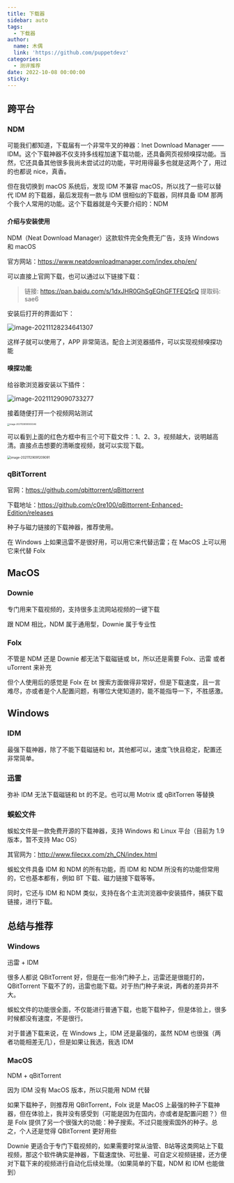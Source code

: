 ```yaml
---
title: 下载器
sidebar: auto
tags:
  - 下载器
author:
  name: 木偶
  link: 'https://github.com/puppetdevz'
categories:
  - 测评推荐
date: 2022-10-08 00:00:00
sticky:
---
```




<!-- more -->

## 跨平台

### NDM

可能我们都知道，下载届有一个非常牛叉的神器：Inet Download Manager —— IDM。这个下载神器不仅支持多线程加速下载功能，还具备网页视频嗅探功能。当然，它还具备其他很多我尚未尝试过的功能，平时用得最多也就是这两个了，用过的也都说 nice，真香。

但在我切换到 macOS 系统后，发现 IDM 不兼容 macOS，所以找了一些可以替代 IDM 的下载器，最后发现有一款与 IDM 很相似的下载器，同样具备 IDM 那两个我个人常用的功能。这个下载器就是今天要介绍的：NDM

#### 介绍与安装使用

NDM（Neat Download Manager）这款软件完全免费无广告，支持 Windows 和 macOS

官方网站：https://www.neatdownloadmanager.com/index.php/en/

可以直接上官网下载，也可以通过以下链接下载：

> 链接: https://pan.baidu.com/s/1dxJHR0GhSgEGhGFTFEQ5rQ 提取码: sae6 

安装后打开的界面如下：

![image-20211128234641307](https://oss.puppetdev.top/image/note/8c38c42921f5bbf782ab1772ceac2fd8.png)

这样子就可以使用了，APP 非常简洁。配合上浏览器插件，可以实现视频嗅探功能

#### 嗅探功能

给谷歌浏览器安装以下插件：

![image-20211129090733277](https://oss.puppetdev.top/image/note/f14e18fdb9d258b77ccecb6f7570cccc.png)

接着随便打开一个视频网站测试

<img src="https://oss.puppetdev.top/image/note/6de00adeff981ec61fcc02090e88bd68.png" alt="image-20211129090930346" style="zoom:33%;" />

可以看到上面的红色方框中有三个可下载文件：1、2、3，视频越大，说明越高清。直接点击想要的清晰度视频，就可以实现下载。

<img src="https://oss.puppetdev.top/image/note/996df77160b6c13c7f3a50f7823bf0d1.png" alt="image-20211129091209091" style="zoom:50%;" />

### qBitTorrent

官网：https://github.com/qbittorrent/qBittorrent

下载地址：https://github.com/c0re100/qBittorrent-Enhanced-Edition/releases

种子与磁力链接的下载神器，推荐使用。

在 Windows 上如果迅雷不是很好用，可以用它来代替迅雷；在 MacOS 上可以用它来代替 Folx

## MacOS

### Downie

专门用来下载视频的，支持很多主流网站视频的一键下载

跟 NDM 相比，NDM 属于通用型，Downie 属于专业性

### Folx

不管是 NDM 还是 Downie 都无法下载磁链或 bt，所以还是需要 Folx、迅雷 或者 uTorrent 来补充

但个人使用后的感觉是 Folx 在 bt 搜索方面做得非常好，但是下载速度，且一言难尽，亦或者是个人配置问题，有哪位大佬知道的，能不能指导一下，不胜感激。

## Windows

### IDM

最强下载神器，除了不能下载磁链和 bt，其他都可以，速度飞快且稳定，配置还非常简单。

### 迅雷

弥补 IDM 无法下载磁链和 bt 的不足。也可以用 Motrix 或 qBitTorren 等替换

### 蜈蚣文件

蜈蚣文件是一款免费开源的下载神器，支持 Windows 和 Linux 平台（目前为 1.9 版本，暂不支持 Mac OS）

其官网为：http://www.filecxx.com/zh_CN/index.html

蜈蚣文件具备 IDM 和 NDM 的所有功能，而 IDM 和 NDM 所没有的功能但常用的，它也基本都有，例如 BT 下载、磁力链接下载等等。

同时，它还与 IDM 和 NDM 类似，支持在各个主流浏览器中安装插件，捕获下载链接，进行下载。

## 总结与推荐

### Windows

迅雷 + IDM

很多人都说 QBitTorrent 好，但是在一些冷门种子上，迅雷还是很能打的，QBitTorrent 下载不了的，迅雷也能下载。对于热门种子来说，两者的差异并不大。

蜈蚣文件的功能很全面，不仅能进行普通下载，也能下载种子，但是体验上，很多时候都没有速度，不是很行。

对于普通下载来说，在 Windows 上，IDM 还是最强的，虽然 NDM 也很强（两者功能相差无几），但是如果让我选，我选 IDM

### MacOS

NDM + qBitTorrent

因为 IDM 没有 MacOS 版本，所以只能用 NDM 代替

如果下载种子，则推荐用 QBitTorrent，Folx 说是 MacOS 上最强的种子下载神器，但在体验上，我并没有感受到（可能是因为在国内，亦或者是配置问题？）但是 Folx 提供了另一个很强大的功能：种子搜索。不过只能搜索国外的种子。总之，个人还是觉得 QBitTorrent 更好用些

Downie 更适合于专门下载视频的，如果需要时常从油管、B站等这类网站上下载视频，那这个软件确实是神器，下载速度快、可批量、可自定义视频链接，还方便对下载下来的视频进行自动化后续处理。（如果简单的下载，NDM 和 IDM 也能做到）

